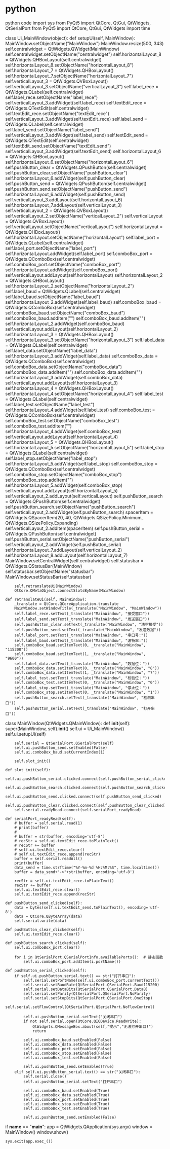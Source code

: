 # python
python code
import sys
from PyQt5 import QtCore, QtGui, QtWidgets, QtSerialPort
from PyQt5 import QtCore, QtGui, QtWidgets
import time

class Ui_MainWindow(object):
    def setupUi(self, MainWindow):
        MainWindow.setObjectName("MainWindow")
        MainWindow.resize(500, 343)
        self.centralwidget = QtWidgets.QWidget(MainWindow)
        self.centralwidget.setObjectName("centralwidget")
        self.horizontalLayout_8 = QtWidgets.QHBoxLayout(self.centralwidget)
        self.horizontalLayout_8.setObjectName("horizontalLayout_8")
        self.horizontalLayout_7 = QtWidgets.QHBoxLayout()
        self.horizontalLayout_7.setObjectName("horizontalLayout_7")
        self.verticalLayout_3 = QtWidgets.QVBoxLayout()
        self.verticalLayout_3.setObjectName("verticalLayout_3")
        self.label_rece = QtWidgets.QLabel(self.centralwidget)
        self.label_rece.setObjectName("label_rece")
        self.verticalLayout_3.addWidget(self.label_rece)
        self.textEdit_rece = QtWidgets.QTextEdit(self.centralwidget)
        self.textEdit_rece.setObjectName("textEdit_rece")
        self.verticalLayout_3.addWidget(self.textEdit_rece)
        self.label_send = QtWidgets.QLabel(self.centralwidget)
        self.label_send.setObjectName("label_send")
        self.verticalLayout_3.addWidget(self.label_send)
        self.textEdit_send = QtWidgets.QTextEdit(self.centralwidget)
        self.textEdit_send.setObjectName("textEdit_send")
        self.verticalLayout_3.addWidget(self.textEdit_send)
        self.horizontalLayout_6 = QtWidgets.QHBoxLayout()
        self.horizontalLayout_6.setObjectName("horizontalLayout_6")
        self.pushButton_clear = QtWidgets.QPushButton(self.centralwidget)
        self.pushButton_clear.setObjectName("pushButton_clear")
        self.horizontalLayout_6.addWidget(self.pushButton_clear)
        self.pushButton_send = QtWidgets.QPushButton(self.centralwidget)
        self.pushButton_send.setObjectName("pushButton_send")
        self.horizontalLayout_6.addWidget(self.pushButton_send)
        self.verticalLayout_3.addLayout(self.horizontalLayout_6)
        self.horizontalLayout_7.addLayout(self.verticalLayout_3)
        self.verticalLayout_2 = QtWidgets.QVBoxLayout()
        self.verticalLayout_2.setObjectName("verticalLayout_2")
        self.verticalLayout = QtWidgets.QVBoxLayout()
        self.verticalLayout.setObjectName("verticalLayout")
        self.horizontalLayout = QtWidgets.QHBoxLayout()
        self.horizontalLayout.setObjectName("horizontalLayout")
        self.label_port = QtWidgets.QLabel(self.centralwidget)
        self.label_port.setObjectName("label_port")
        self.horizontalLayout.addWidget(self.label_port)
        self.comboBox_port = QtWidgets.QComboBox(self.centralwidget)
        self.comboBox_port.setObjectName("comboBox_port")
        self.horizontalLayout.addWidget(self.comboBox_port)
        self.verticalLayout.addLayout(self.horizontalLayout)
        self.horizontalLayout_2 = QtWidgets.QHBoxLayout()
        self.horizontalLayout_2.setObjectName("horizontalLayout_2")
        self.label_baud = QtWidgets.QLabel(self.centralwidget)
        self.label_baud.setObjectName("label_baud")
        self.horizontalLayout_2.addWidget(self.label_baud)
        self.comboBox_baud = QtWidgets.QComboBox(self.centralwidget)
        self.comboBox_baud.setObjectName("comboBox_baud")
        self.comboBox_baud.addItem("")
        self.comboBox_baud.addItem("")
        self.horizontalLayout_2.addWidget(self.comboBox_baud)
        self.verticalLayout.addLayout(self.horizontalLayout_2)
        self.horizontalLayout_3 = QtWidgets.QHBoxLayout()
        self.horizontalLayout_3.setObjectName("horizontalLayout_3")
        self.label_data = QtWidgets.QLabel(self.centralwidget)
        self.label_data.setObjectName("label_data")
        self.horizontalLayout_3.addWidget(self.label_data)
        self.comboBox_data = QtWidgets.QComboBox(self.centralwidget)
        self.comboBox_data.setObjectName("comboBox_data")
        self.comboBox_data.addItem("")
        self.comboBox_data.addItem("")
        self.horizontalLayout_3.addWidget(self.comboBox_data)
        self.verticalLayout.addLayout(self.horizontalLayout_3)
        self.horizontalLayout_4 = QtWidgets.QHBoxLayout()
        self.horizontalLayout_4.setObjectName("horizontalLayout_4")
        self.label_test = QtWidgets.QLabel(self.centralwidget)
        self.label_test.setObjectName("label_test")
        self.horizontalLayout_4.addWidget(self.label_test)
        self.comboBox_test = QtWidgets.QComboBox(self.centralwidget)
        self.comboBox_test.setObjectName("comboBox_test")
        self.comboBox_test.addItem("")
        self.horizontalLayout_4.addWidget(self.comboBox_test)
        self.verticalLayout.addLayout(self.horizontalLayout_4)
        self.horizontalLayout_5 = QtWidgets.QHBoxLayout()
        self.horizontalLayout_5.setObjectName("horizontalLayout_5")
        self.label_stop = QtWidgets.QLabel(self.centralwidget)
        self.label_stop.setObjectName("label_stop")
        self.horizontalLayout_5.addWidget(self.label_stop)
        self.comboBox_stop = QtWidgets.QComboBox(self.centralwidget)
        self.comboBox_stop.setObjectName("comboBox_stop")
        self.comboBox_stop.addItem("")
        self.horizontalLayout_5.addWidget(self.comboBox_stop)
        self.verticalLayout.addLayout(self.horizontalLayout_5)
        self.verticalLayout_2.addLayout(self.verticalLayout)
        self.pushButton_search = QtWidgets.QPushButton(self.centralwidget)
        self.pushButton_search.setObjectName("pushButton_search")
        self.verticalLayout_2.addWidget(self.pushButton_search)
        spacerItem = QtWidgets.QSpacerItem(20, 40, QtWidgets.QSizePolicy.Minimum, QtWidgets.QSizePolicy.Expanding)
        self.verticalLayout_2.addItem(spacerItem)
        self.pushButton_serial = QtWidgets.QPushButton(self.centralwidget)
        self.pushButton_serial.setObjectName("pushButton_serial")
        self.verticalLayout_2.addWidget(self.pushButton_serial)
        self.horizontalLayout_7.addLayout(self.verticalLayout_2)
        self.horizontalLayout_8.addLayout(self.horizontalLayout_7)
        MainWindow.setCentralWidget(self.centralwidget)
        self.statusbar = QtWidgets.QStatusBar(MainWindow)
        self.statusbar.setObjectName("statusbar")
        MainWindow.setStatusBar(self.statusbar)

        self.retranslateUi(MainWindow)
        QtCore.QMetaObject.connectSlotsByName(MainWindow)

    def retranslateUi(self, MainWindow):
        _translate = QtCore.QCoreApplication.translate
        MainWindow.setWindowTitle(_translate("MainWindow", "MainWindow"))
        self.label_rece.setText(_translate("MainWindow", "接受窗口"))
        self.label_send.setText(_translate("MainWindow", "发送窗口"))
        self.pushButton_clear.setText(_translate("MainWindow", "清空接受"))
        self.pushButton_send.setText(_translate("MainWindow", "发送数据"))
        self.label_port.setText(_translate("MainWindow", "串口号:"))
        self.label_baud.setText(_translate("MainWindow", "波特率:"))
        self.comboBox_baud.setItemText(0, _translate("MainWindow", "115200"))
        self.comboBox_baud.setItemText(1, _translate("MainWindow", "9600"))
        self.label_data.setText(_translate("MainWindow", "数据位："))
        self.comboBox_data.setItemText(0, _translate("MainWindow", "8"))
        self.comboBox_data.setItemText(1, _translate("MainWindow", "7"))
        self.label_test.setText(_translate("MainWindow", "校验位："))
        self.comboBox_test.setItemText(0, _translate("MainWindow", "0"))
        self.label_stop.setText(_translate("MainWindow", "停止位："))
        self.comboBox_stop.setItemText(0, _translate("MainWindow", "1"))
        self.pushButton_search.setText(_translate("MainWindow", "检测串口"))
        self.pushButton_serial.setText(_translate("MainWindow", "打开串口"))


class MainWindow(QtWidgets.QMainWindow):
    def __init__(self):
        super(MainWindow, self).__init__()
        self.ui = Ui_MainWindow()
        self.ui.setupUi(self)

        self.serial = QtSerialPort.QSerialPort(self)
        self.ui.pushButton_send.setEnabled(False)
        self.ui.comboBox_baud.setCurrentIndex(1)

        self.slot_init()

    def slot_init(self):
        self.ui.pushButton_serial.clicked.connect(self.pushButton_serial_clicked)
        self.ui.pushButton_search.clicked.connect(self.pushButton_search_clicked)
        self.ui.pushButton_send.clicked.connect(self.pushButton_send_clicked)
        self.ui.pushButton_clear.clicked.connect(self.pushButton_clear_clicked)
        self.serial.readyRead.connect(self.serialPort_readyRead)

    def serialPort_readyRead(self):
        # buffer = self.serial.read(1)
        # print(buffer)
        #
        # buffer = str(buffer, encoding='utf-8')
        # recStr = self.ui.textEdit_rece.toPlainText()
        # recStr += buffer
        # self.ui.textEdit_rece.clear()
        # self.ui.textEdit_rece.append(recStr)
        buffer = self.serial.readAll()
        print(buffer)
        data_send = time.strftime("%Y-%m-%d %H:%M:%S", time.localtime())
        buffer = data_send+"->"+str(buffer, encoding='utf-8')

        recStr = self.ui.textEdit_rece.toPlainText()
        recStr += buffer
        self.ui.textEdit_rece.clear()
        self.ui.textEdit_rece.append(recStr)

    def pushButton_send_clicked(self):
        data = bytes(self.ui.textEdit_send.toPlainText(), encoding='utf-8')
        data = QtCore.QByteArray(data)
        self.serial.write(data)

    def pushButton_clear_clicked(self):
        self.ui.textEdit_rece.clear()

    def pushButton_search_clicked(self):
        self.ui.comboBox_port.clear()

        for i in QtSerialPort.QSerialPortInfo.availablePorts():  # 静态函数
            self.ui.comboBox_port.addItem(i.portName())

    def pushButton_serial_clicked(self):
        if self.ui.pushButton_serial.text() == str("打开串口"):
            self.serial.setPortName(self.ui.comboBox_port.currentText())
            self.serial.setBaudRate(QtSerialPort.QSerialPort.Baud115200)
            self.serial.setDataBits(QtSerialPort.QSerialPort.Data8)
            self.serial.setParity(QtSerialPort.QSerialPort.NoParity)
            self.serial.setStopBits(QtSerialPort.QSerialPort.OneStop)
            self.serial.setFlowControl(QtSerialPort.QSerialPort.NoFlowControl)

            self.ui.pushButton_serial.setText("关闭串口")
            if not self.serial.open(QtCore.QIODevice.ReadWrite):
                QtWidgets.QMessageBox.about(self,"提示","无法打开串口!")
                return

            self.ui.comboBox_baud.setEnabled(False)
            self.ui.comboBox_data.setEnabled(False)
            self.ui.comboBox_port.setEnabled(False)
            self.ui.comboBox_stop.setEnabled(False)
            self.ui.comboBox_test.setEnabled(False)

            self.ui.pushButton_send.setEnabled(True)
        elif self.ui.pushButton_serial.text() == str("关闭串口"):
            self.serial.close()
            self.ui.pushButton_serial.setText("打开串口")

            self.ui.comboBox_baud.setEnabled(True)
            self.ui.comboBox_data.setEnabled(True)
            self.ui.comboBox_port.setEnabled(True)
            self.ui.comboBox_stop.setEnabled(True)
            self.ui.comboBox_test.setEnabled(True)

            self.ui.pushButton_send.setEnabled(False)


if __name__ == "__main__":
    app = QtWidgets.QApplication(sys.argv)
    window = MainWindow()
    window.show()

    sys.exit(app.exec_())
